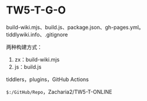 # TW5-T-G-O

build-wiki.mjs、build.js、package.json、gh-pages.yml。  tiddlywiki.info、.gitignore

两种构建方式：
1. zx：build-wiki.mjs
2. js：build.js


tiddlers，plugins，GitHub Actions

`$:/GitHub/Repo`，Zacharia2/TW5-T-ONLINE

